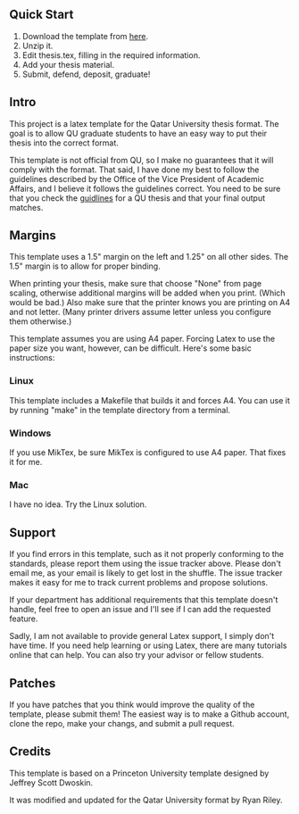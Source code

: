 Quick Start
-----------
1. Download the template from [here](https://github.com/rriley/qu-thesis/archive/master.zip).
2. Unzip it.
3. Edit thesis.tex, filling in the required information.
4. Add your thesis material.
5. Submit, defend, deposit, graduate!

Intro
-----

This project is a latex template for the Qatar University thesis format.
The goal is to allow QU graduate students to have an easy way to put
their thesis into the correct format.

This template is not official from QU, so I make no guarantees that it
will comply with the format.  That said, I have done my best to follow
the guidelines described by the Office of the Vice President of Academic
Affairs, and I believe it follows the guidelines correct.
You need to be sure that you check the [guidlines](http://www.qu.edu.qa/offices/vpcao/graduates/)
for a QU thesis and that your final output matches.

Margins
-------
This template uses a 1.5" margin on the left and 1.25" on all other sides.
The 1.5" margin is to allow for proper binding.

When printing your thesis, make sure that choose "None" from page scaling,
otherwise additional margins will be added when you print.  (Which would be
bad.)  Also make sure that the printer knows you are printing on A4 and not
letter.  (Many printer drivers assume letter unless you configure them 
otherwise.)

This template assumes you are using A4 paper.  Forcing Latex to use the paper size
you want, however, can be difficult.  Here's some basic instructions:

### Linux
This template includes a Makefile that builds it and forces A4.  You can use
it by running "make" in the template directory from a terminal.

### Windows
If you use MikTex, be sure MikTex is configured to use A4 paper.  That fixes it for me.

### Mac
I have no idea.  Try the Linux solution.

Support
-------
If you find errors in this template, such as it not properly conforming to the standards,
please report them using the issue tracker above.  Please don't email me, as your email
is likely to get lost in the shuffle.  The issue tracker makes it easy for me to track
current problems and propose solutions.

If your department has additional requirements that this template doesn't handle,
feel free to open an issue and I'll see if I can add the requested feature.

Sadly, I am not available to provide general Latex support, I simply don't have
time. If you need help learning or using Latex, there are many tutorials online
that can help.  You can also try your advisor or fellow students.

Patches
-------
If you have patches that you think would improve the quality of the template, please
submit them!  The easiest way is to make a Github account, clone the repo, make your
changs, and submit a pull request.

Credits
-------
This template is based on a Princeton University template designed by Jeffrey Scott Dwoskin.

It was modified and updated for the Qatar University format by Ryan Riley.

